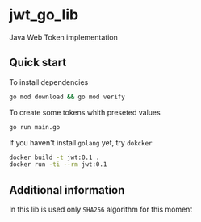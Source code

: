 # jwt_go_lib
Java Web Token implementation

## Quick start
To install dependencies
```bash
go mod download && go mod verify
```

To create some tokens whith preseted values
```bash
go run main.go
```

If you haven't install `golang` yet, try `dokcker`
```bash
docker build -t jwt:0.1 .
docker run -ti --rm jwt:0.1
```

## Additional information
In this lib is used only `SHA256` algorithm for this moment

